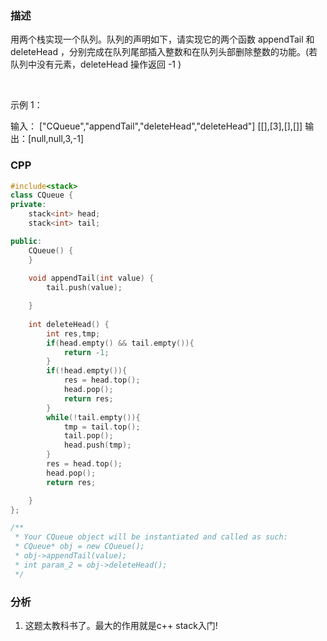 ### 描述
用两个栈实现一个队列。队列的声明如下，请实现它的两个函数 appendTail 和 deleteHead ，分别完成在队列尾部插入整数和在队列头部删除整数的功能。(若队列中没有元素，deleteHead 操作返回 -1 )

 

示例 1：

输入：
["CQueue","appendTail","deleteHead","deleteHead"]
[[],[3],[],[]]
输出：[null,null,3,-1]



### CPP
```cpp
#include<stack>
class CQueue {
private:
    stack<int> head;
    stack<int> tail;

public:
    CQueue() {
    }
    
    void appendTail(int value) {
        tail.push(value);

    }
    
    int deleteHead() {
        int res,tmp;
        if(head.empty() && tail.empty()){
            return -1;
        }
        if(!head.empty()){
            res = head.top();
            head.pop();
            return res;
        }
        while(!tail.empty()){
            tmp = tail.top();
            tail.pop();
            head.push(tmp);
        }
        res = head.top();
        head.pop();
        return res;

    }
};

/**
 * Your CQueue object will be instantiated and called as such:
 * CQueue* obj = new CQueue();
 * obj->appendTail(value);
 * int param_2 = obj->deleteHead();
 */

 ```

 ### 分析
 1. 这题太教科书了。最大的作用就是c++ stack入门!
